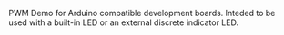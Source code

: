 PWM Demo for Arduino compatible development boards. Inteded to be used with a built-in LED or an external discrete indicator LED.
